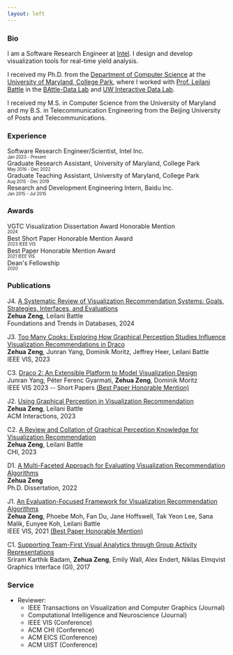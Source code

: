 ```yaml
---
layout: left
---
```


### Bio

I am a Software Research Engineer at <a href="https://www.intel.com/">Intel</a>. I design and develop visualization tools for real-time yield analysis.

I received my Ph.D. from the <a href="https://www.cs.umd.edu/">Department of Computer Science</a> at the <a href="https://www.umd.edu/">University of Maryland, College Park</a>, where I worked with <a href="https://homes.cs.washington.edu/~leibatt/bio.html">Prof. Leilani Battle</a> in the <a href="https://battle-data-lab.cs.umd.edu">BAttle-Data Lab</a> and <a href="https://idl.cs.washington.edu/">UW Interactive Data Lab</a>.

I received my M.S. in Computer Science from the University of Maryland and my B.S. in Telecommunication Engineering from the Beijing University of Posts and Telecommunications.

### Experience

Software Research Engineer/Scientist, Intel Inc. <br/>
<sub><sup>Jan 2023 - Present</sup></sub><br/>
Graduate Research Assistant, University of Maryland, College Park <br />
<sub><sup>May 2016 - Dec 2022</sup></sub><br/>
Graduate Teaching Assistant, University of Maryland, College Park <br />
<sub><sup>Aug 2015 - Dec 2019</sup></sub><br/>
Research and Development Engineering Intern, Baidu Inc. <br/>
<sub><sup>Jan 2015 - Jul 2015</sup></sub><br/>

### Awards

VGTC Visualization Dissertation Award Honorable Mention <br />
<sub><sup>2024</sup></sub><br/>
Best Short Paper Honorable Mention Award<br />
<sub><sup>2023 IEEE VIS</sup></sub><br/>
Best Paper Honorable Mention Award <br />
<sub><sup>2021 IEEE VIS</sup></sub><br/>
Dean's Fellowship <br />
<sub><sup>2020</sup></sub><br/>

### Publications

J4. <a href="https://www.nowpublishers.com/article/Details/DBS-088">A Systematic Review of Visualization Recommendation Systems: Goals, Strategies, Interfaces, and Evaluations</a> <br/>
<strong>Zehua Zeng</strong>, Leilani Battle <br/>
Foundations and Trends in Databases, 2024

J3. <a href="https://ieeexplore.ieee.org/document/10290999">Too Many Cooks: Exploring How Graphical Perception Studies Influence Visualization Recommendations in Draco</a> <br/>
<strong>Zehua Zeng</strong>, Junran Yang, Dominik Moritz, Jeffrey Heer, Leilani Battle <br/>
IEEE VIS, 2023

C3. <a href="https://ieeexplore.ieee.org/document/10360911">Draco 2: An Extensible Platform to Model Visualization Design</a> <br/>
Junran Yang, Péter Ferenc Gyarmati, <strong>Zehua Zeng</strong>, Dominik Moritz <br/>
IEEE VIS 2023 -- Short Papers <a href="files/Best Paper Honorable Mention_Draco2.pdf" target="_blank">(Best Paper Honorable Mention)</a>

J2. <a href="https://dl.acm.org/doi/10.1145/3588744">Using Graphical Perception in Visualization Recommendation</a> <br/>
<strong>Zehua Zeng</strong>, Leilani Battle <br/>
ACM Interactions, 2023

C2. <a href="https://dl.acm.org/doi/10.1145/3544548.3581349">A Review and Collation of Graphical Perception Knowledge for Visualization Recommendation</a> <br/>
<strong>Zehua Zeng</strong>, Leilani Battle <br/>
CHI, 2023

D1. <a href="http://hdl.handle.net/1903/29678">A Multi-Faceted Approach for Evaluating Visualization Recommendation Algorithms</a> <br/>
<strong>Zehua Zeng</strong> <br/>
Ph.D. Dissertation, 2022

J1. <a href="https://ieeexplore.ieee.org/document/9552925">An Evaluation-Focused Framework for Visualization Recommendation Algorithms</a> <br/>
<strong>Zehua Zeng</strong>, Phoebe Moh, Fan Du, Jane Hoffswell, Tak Yeon Lee, Sana Malik, Eunyee Koh, Leilani Battle <br/>
IEEE VIS, 2021 <a href="files/Best Paper Honorable Mention_Vis_Rec_Evaluation.pdf" target="_blank">(Best Paper Honorable Mention)</a>

C1. <a href="https://graphicsinterface.org/proceedings/gi2017/gi2017-26/">Supporting Team-First Visual Analytics through Group Activity Representations</a> <br/>
Sriram Karthik Badam, <strong>Zehua Zeng</strong>, Emily Wall, Alex Endert, Niklas Elmqvist <br/>
Graphics Interface (GI), 2017

### Service

- Reviewer:
  - IEEE Transactions on Visualization and Computer Graphics (Journal)
  - Computational Intelligence and Neuroscience (Journal)
  - IEEE VIS (Conference)
  - ACM CHI (Conference)
  - ACM EICS (Conference)
  - ACM UIST (Conference)
